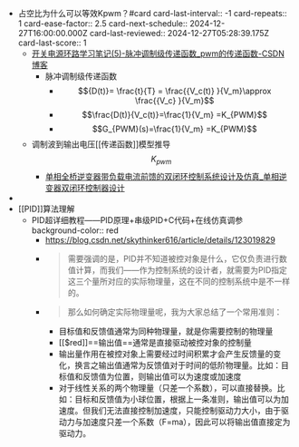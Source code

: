 - 占空比为什么可以等效Kpwm？#card
  card-last-interval:: -1
  card-repeats:: 1
  card-ease-factor:: 2.5
  card-next-schedule:: 2024-12-27T16:00:00.000Z
  card-last-reviewed:: 2024-12-27T05:28:39.175Z
  card-last-score:: 1
	- [开关电源环路学习笔记(5)-脉冲调制级传递函数_pwm的传递函数-CSDN博客](https://blog.csdn.net/weixin_42005993/article/details/124056683)
		- 脉冲调制级传递函数
			- $${D(t)}= \frac{t}{T} = \frac{{V_c(t)} }{V_m}\approx \frac{{V_c} }{V_m}$$
			- $$\frac{D(t)}{V_c(t)}=\frac{1}{V_m} =K_{PWM}$$
			- $$G_{PWM}(s)=\frac{1}{V_m} =K_{PWM}$$
	- 调制波到输出电压[[传递函数]]模型推导 $$K_{pwm}$$
		- [单相全桥逆变器带负载电流前馈的双闭环控制系统设计及仿真_单相逆变器双闭环控制器设计](https://blog.csdn.net/qq_45040388/article/details/118087862)
-
- [[PID]]算法理解
	- PID超详细教程——PID原理+串级PID+C代码+在线仿真调参
	  background-color:: red
		- https://blog.csdn.net/skythinker616/article/details/123019829
		- >需要强调的是，PID并不知道被控对象是什么，它仅负责进行数值计算，而我们——作为控制系统的设计者，就需要为PID指定这三个量所对应的实际物理量，这在不同的控制系统中是不一样的。
		- >那么如何确定实际物理量呢，我为大家总结了一个常用准则：
			- 目标值和反馈值通常为同种物理量，就是你需要控制的物理量
			- [[$red]]==输出值==通常是直接驱动被控对象的控制量
			- 输出量作用在被控对象上需要经过时间积累才会产生反馈量的变化，换言之输出值通常为反馈值对于时间的低阶物理量。比如：目标值和反馈值为位置，则输出值可以为速度或加速度
			- 对于线性关系的两个物理量（只差一个系数），可以直接替换。比如：目标和反馈值为小球位置，根据上一条准则，输出值可以为加速度。但我们无法直接控制加速度，只能控制驱动力大小，由于驱动力与加速度只差一个系数（F=ma），因此可以将输出值直接定为驱动力。